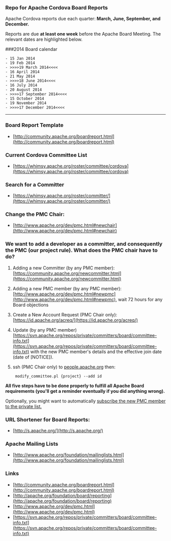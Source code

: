 ### Repo for Apache Cordova Board Reports

Apache Cordova reports due each quarter: **March, June, September, and December.**


Reports are due **at least one week** before the Apache Board Meeting. The relevant dates are highlighted below.

###2014 Board calendar

    - 15 Jan 2014
    - 19 Feb 2014
    - >>>>19 March 2014<<<<
    - 16 April 2014
    - 21 May 2014
    - >>>>18 June 2014<<<<
    - 16 July 2014
    - 20 August 2014
    - >>>>17 September 2014<<<<
    - 15 October 2014
    - 19 November 2014
    - >>>>17 December 2014<<<<

---

### Board Report Template

- [http://community.apache.org/boardreport.html](http://community.apache.org/boardreport.html)

### Current Cordova Committee List

- [https://whimsy.apache.org/roster/committee/cordova](https://whimsy.apache.org/roster/committee/cordova)

### Search for a Committer

- [https://whimsy.apache.org/roster/committer/](https://whimsy.apache.org/roster/committer/)
 
### Change the PMC Chair:

- [http://www.apache.org/dev/pmc.html#newchair](http://www.apache.org/dev/pmc.html#newchair)

### We want to add a developer as a committer, and consequently the PMC (our project rule). What does the PMC chair have to do?

1. Adding a new Committer (by any PMC member): [https://community.apache.org/newcommitter.html](https://community.apache.org/newcommitter.html)
2. Adding a new PMC member (by any PMC member): [http://www.apache.org/dev/pmc.html#newpmc](http://www.apache.org/dev/pmc.html#newpmc), wait 72 hours for any Board objections
3. Create a New Account Request (PMC Chair only): [https://id.apache.org/acreq/](https://id.apache.org/acreq/)
4. Update (by any PMC member) [https://svn.apache.org/repos/private/committers/board/committee-info.txt](https://svn.apache.org/repos/private/committers/board/committee-info.txt) with the new PMC member's details and the effective join date (date of [NOTICE]).
5. ssh (PMC Chair only) to [people.apache.org](ssh://people.apache.org) then:

        modify_committee.pl {project} --add id
        
**All five steps have to be done properly to fulfill all Apache Board requirements (you'll get a reminder eventually if you did anything wrong).**

Optionally, you might want to automatically [ subscribe the new PMC member to the private list.](http://untroubled.org/ezmlm/manual/Remote-Administration.html)

### URL Shortener for Board Reports:

- [http://s.apache.org/](http://s.apache.org/)

### Apache Mailing Lists

- [http://www.apache.org/foundation/mailinglists.html](http://www.apache.org/foundation/mailinglists.html)

### Links

- [http://community.apache.org/boardreport.html](http://community.apache.org/boardreport.html)
- [http://apache.org/foundation/board/reporting](http://apache.org/foundation/board/reporting)
- [http://www.apache.org/dev/pmc.html](http://www.apache.org/dev/pmc.html)
- [https://svn.apache.org/repos/private/committers/board/committee-info.txt](https://svn.apache.org/repos/private/committers/board/committee-info.txt)


